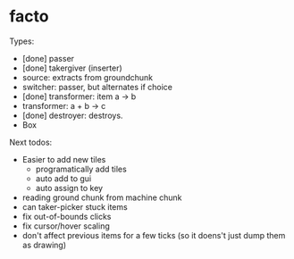 # facto

Types:

* [done] passer
* [done] takergiver (inserter)
* source: extracts from groundchunk
* switcher: passer, but alternates if choice
* [done] transformer: item a -> b
* transformer: a + b -> c
* [done] destroyer: destroys.
* Box

Next todos:

* Easier to add new tiles
  - programatically add tiles
  - auto add to gui
  - auto assign to key
* reading ground chunk from machine chunk
* can taker-picker stuck items
* fix out-of-bounds clicks
* fix cursor/hover scaling
* don't affect previous items for a few ticks (so it doens't just dump them as drawing)
